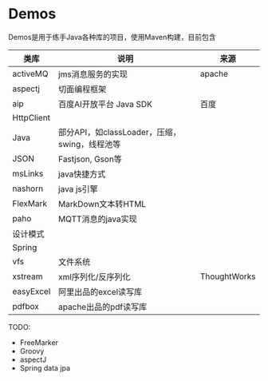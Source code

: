 # Demos

Demos是用于练手Java各种库的项目，使用Maven构建，目前包含

 类库 | 说明 | 来源
--- | --- | ---
activeMQ | jms消息服务的实现 | apache
aspectj | 切面编程框架
aip | 百度AI开放平台 Java SDK | 百度
HttpClient |
Java | 部分API，如classLoader，压缩，swing，线程池等
JSON |Fastjson, Gson等
msLinks | java快捷方式
nashorn | java js引擎
FlexMark | MarkDown文本转HTML
paho | MQTT消息的java实现
设计模式 |
Spring |
vfs | 文件系统
xstream | xml序列化/反序列化 | ThoughtWorks
easyExcel | 阿里出品的excel读写库
pdfbox | apache出品的pdf读写库

TODO:

* FreeMarker
* Groovy
* aspectJ
* Spring data jpa
